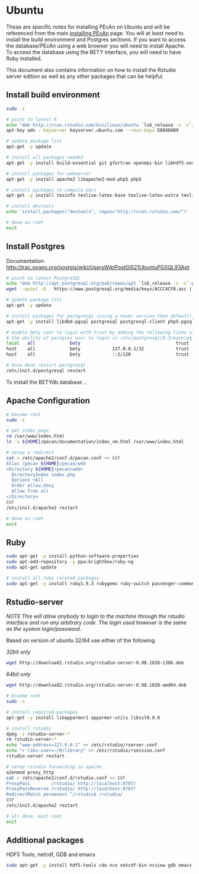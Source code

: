 # Ubuntu

These are specific notes for installing PEcAn on Ubuntu and will be referenced from the main [installing PEcAn](Installing-PEcAn) page. You will at least need to install the build environment and Postgres sections. If you want to access the database/PEcAn using a web browser you will need to install Apache. To access the database using the BETY interface, you will need to have Ruby installed.

This document also contains information on how to install the Rstudio server edition as well as any other packages that can be helpful.

## Install build environment

```bash
sudo -s

# point to latest R
echo "deb http://cran.rstudio.com/bin/linux/ubuntu `lsb_release -s -c`/" > /etc/apt/sources.list.d/R.list
apt-key adv --keyserver keyserver.ubuntu.com --recv-keys E084DAB9

# update package list
apt-get -y update

# install all packages needed
apt-get -y install build-essential git gfortran openmpi-bin libhdf5-serial-dev r-base-core jags liblapack-dev libnetcdf-dev netcdf-bin bc libcurl4-gnutls-dev curl udunits-bin libudunits2-dev libsqlite3-dev libgmp-dev python-dev libgdal1-dev libproj-dev

# install packages for webserver
apt-get -y install apache2 libapache2-mod-php5 php5

# install packages to compile docs
apt-get -y install texinfo texlive-latex-base texlive-latex-extra texlive-fonts-recommended

# install devtools
echo 'install.packages("devtools", repos="http://cran.rstudio.com/")' | R --vanilla

# done as root
exit
```

## Install Postgres

Documentation: http://trac.osgeo.org/postgis/wiki/UsersWikiPostGIS21UbuntuPGSQL93Apt

```bash
# point to latest PostgreSQL
echo "deb http://apt.postgresql.org/pub/repos/apt `lsb_release -s -c`-pgdg main" > /etc/apt/sources.list.d/pgdg.list
wget --quiet -O - https://www.postgresql.org/media/keys/ACCC4CF8.asc | apt-key add -

# update package list
apt-get -y update

# install packages for postgresql (using a newer version than default)
apt-get -y install libdbd-pgsql postgresql postgresql-client php5-pgsql libpq-dev 

# enable bety user to login with trust by adding the following lines after
# the ability of postgres user to login in /etc/postgresql/9.3/main/pg_hba.conf
local   all             bety                                    trust
host    all             bety            127.0.0.1/32            trust
host    all             bety            ::1/128                 trust

# Once done restart postgresql
/etc/init.d/postgresql restart
```

To install the BETYdb database .. 
## Apache Configuration

```bash
# become root
sudo -s

# get index page
rm /var/www/index.html
ln -s ${HOME}/pecan/documentation/index_vm.html /var/www/index.html

# setup a redirect
cat > /etc/apache2/conf.d/pecan.conf << EOF
Alias /pecan ${HOME}/pecan/web
<Directory ${HOME}/pecan/web>
  DirectoryIndex index.php
  Options +All
  Order allow,deny
  Allow from all
</Directory>
EOF
/etc/init.d/apache2 restart

# done as root
exit
```

## Ruby

```bash
sudo apt-get -y install python-software-properties
sudo apt-add-repository -y ppa:brightbox/ruby-ng
sudo apt-get update

# install all ruby related packages
sudo apt-get -y install ruby1.9.3 rubygems ruby-switch passenger-common1.9.1 libapache2-mod-passenger 
```

## Rstudio-server

*NOTE This will allow anybody to login to the machine through the rstudio interface and run any arbitrary code. The login used however is the same as the system login/password.*

Based on version of ubuntu 32/64 use either of the following

*32bit only*
```bash
wget http://download2.rstudio.org/rstudio-server-0.98.1028-i386.deb
```

*64bit only*
```bash
wget http://download2.rstudio.org/rstudio-server-0.98.1028-amd64.deb
```

```bash
# bceome root
sudo -s

# install required packages
apt-get -y install libapparmor1 apparmor-utils libssl0.9.8

# install rstudio
dpkg -i rstudio-server-*
rm rstudio-server-*
echo "www-address=127.0.0.1" >> /etc/rstudio/rserver.conf
echo "r-libs-user=~/R/library" >> /etc/rstudio/rsession.conf
rstudio-server restart

# setup rstudio forwarding in apache
a2enmod proxy_http
cat > /etc/apache2/conf.d/rstudio.conf << EOF
ProxyPass        /rstudio/ http://localhost:8787/
ProxyPassReverse /rstudio/ http://localhost:8787/
RedirectMatch permanent ^/rstudio$ /rstudio/
EOF
/etc/init.d/apache2 restart

# all done, exit root
exit
```

## Additional packages

HDF5 Tools, netcdf, GDB and emacs
```bash
sudo apt-get -y install hdf5-tools cdo nco netcdf-bin ncview gdb emacs ess nedit
```
